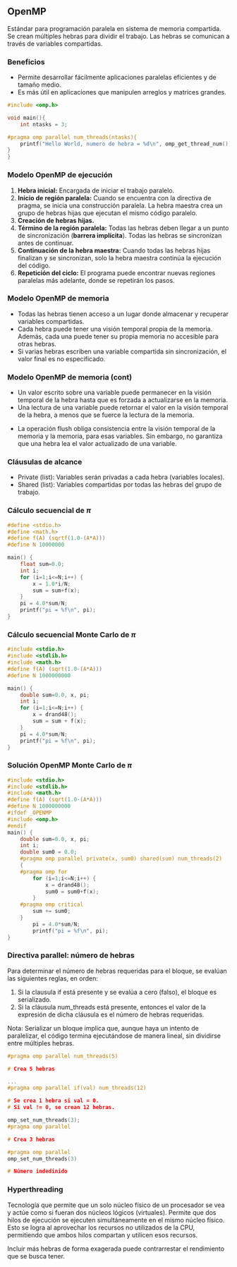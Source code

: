 ## OpenMP
Estándar para programación paralela en sistema de memoria compartida. 
Se crean múltiples hebras para dividir el trabajo.
Las hebras se comunican a través de variables compartidas.

### Beneficios
- Permite desarrollar fácilmente aplicaciones paralelas eficientes y de tamaño medio.
- Es más útil en aplicaciones que manipulen arreglos y matrices grandes.


```c
#include <omp.h>

void main(){
	int ntasks = 3;

#pragma omp parallel num_threads(ntasks){
	printf("Hello World, numero de hebra = %d\n", omp_get_thread_num());
}
}
```

### Modelo OpenMP de ejecución
1. **Hebra inicial:** Encargada de iniciar el trabajo paralelo.
2. **Inicio de región paralela:** Cuando se encuentra con la directiva de pragma, se inicia una construcción paralela. La hebra maestra crea un grupo de hebras hijas que ejecutan el mismo código paralelo.
3. **Creación de hebras hijas.**
4. **Término de la región paralela:** Todas las hebras deben llegar a un punto de sincronización (**barrera implícita**). Todas las hebras se sincronizan antes de continuar.
5. **Continuación de la hebra maestra:** Cuando todas las hebras hijas finalizan y se sincronizan, solo la hebra maestra continúa la ejecución del código.
6. **Repetición del ciclo:** El programa puede encontrar nuevas regiones paralelas más adelante, donde se repetirán los pasos.

### Modelo OpenMP de memoria
- Todas las hebras tienen acceso a un lugar donde almacenar y recuperar variables compartidas.
- Cada hebra puede tener una visión temporal propia de la memoria. Además, cada una puede tener su propia memoria no accesible para otras hebras.
- Si varias hebras escriben una variable compartida sin sincronización, el valor final es no especificado.

### Modelo OpenMP de memoria (cont)
* Un valor escrito sobre una variable puede permanecer en la visión temporal de la hebra hasta que es forzada a actualizarse en la memoria.
* Una lectura de una variable puede retornar el valor en la visión temporal de la hebra, a menos que se fuerce la lectura de la memoria.
- La operación flush obliga consistencia entre la visión temporal de la memoria y la memoria, para esas variables. Sin embargo, no garantiza que una hebra lea el valor actualizado de una variable.

### Cláusulas de alcance
- Private (list): Variables serán privadas a cada hebra (variables locales). 
- Shared (list): Variables compartidas por todas las hebras del grupo de trabajo.

### Cálculo secuencial de $\pi$
```c
#define <stdio.h>
#define <math.h>
#define f(A) (sqrtf(1.0-(A*A)))
#define N 10000000

main() {
	float sum=0.0;
	int i;
	for (i=1;i<=N;i++) {
		x = 1.0*i/N;
		sum = sum+f(x);
	}
	pi = 4.0*sum/N;
	printf("pi = %f\n", pi);
}
```

### Cálculo secuencial Monte Carlo de $\pi$
```c
#include <stdio.h>
#include <stdlib.h>
#include <math.h>
#define f(A) (sqrt(1.0-(A*A)))
#define N 1000000000

main() {
	double sum=0.0, x, pi;
	int i;
	for (i=1;i<=N;i++) {
		x = drand48();
		sum = sum + f(x);
	}
	pi = 4.0*sum/N;
	printf("pi = %f\n", pi);
}
```

### Solución OpenMP Monte Carlo de $\pi$
```c
#include <stdio.h>
#include <stdlib.h>
#include <math.h>
#define f(A) (sqrt(1.0-(A*A)))
#define N 1000000000
#ifdef _OPENMP
#include <omp.h>
#endif
main() {
	double sum=0.0, x, pi;
	int i;
	double sum0 = 0.0;
	#pragma omp parallel private(x, sum0) shared(sum) num_threads(2)
	{
	#pragma omp for
		for (i=1;i<=N;i++) {
			x = drand48();
			sum0 = sum0+f(x);
		}
	#pragma omp critical
		sum += sum0;
	}
		pi = 4.0*sum/N;
		printf("pi = %f\n", pi);
}
```

### Directiva parallel: número de hebras
Para determinar el número de hebras requeridas para el bloque, se evalúan las siguientes reglas, en orden:
1. Si la clausula if está presente y se evalúa a cero (falso), el bloque es serializado.
2. Si la cláusula num_threads está presente, entonces el valor de la expresión de dicha cláusula es el número de hebras requeridas.

Nota: Serializar un bloque implica que, aunque haya un intento de paralelizar, el código termina ejecutándose de manera lineal, sin dividirse entre múltiples hebras.

```c
#pragma omp parallel num_threads(5)

# Crea 5 hebras
```

```c
...
#pragma omp parallel if(val) num_threads(12)

# Se crea 1 hebra si val = 0. 
# Si val != 0, se crean 12 hebras.
```

```c
omp_set_num_threads(3);
#pragma omp parallel

# Crea 3 hebras
```

```c
#pragma omp parallel
omp_set_num_threads(3)

# Número indedinido
```

### Hyperthreading
Tecnología que permite que un solo núcleo físico de un procesador se vea y actúe como si fueran dos núcleos lógicos (virtuales).
Permite que dos hilos de ejecución se ejecuten simultáneamente en el mismo núcleo físico. Esto se logra al aprovechar los recursos no utilizados de la CPU, permitiendo que ambos hilos compartan y utilicen esos recursos.

Incluir más hebras de forma exagerada puede contrarrestar el rendimiento que se busca tener.